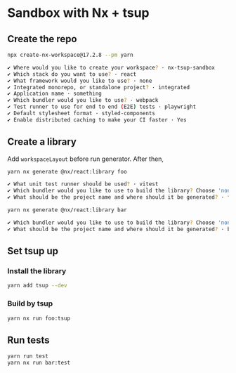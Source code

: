 # Sandbox with Nx + tsup

## Create the repo

```sh
npx create-nx-workspace@17.2.8 --pm yarn

✔ Where would you like to create your workspace? · nx-tsup-sandbox
✔ Which stack do you want to use? · react
✔ What framework would you like to use? · none
✔ Integrated monorepo, or standalone project? · integrated
✔ Application name · something
✔ Which bundler would you like to use? · webpack
✔ Test runner to use for end to end (E2E) tests · playwright
✔ Default stylesheet format · styled-components
✔ Enable distributed caching to make your CI faster · Yes
```

## Create a library

Add `workspaceLayout` before run generator.
After then,

```sh
yarn nx generate @nx/react:library foo

✔ What unit test runner should be used? · vitest
✔ Which bundler would you like to use to build the library? Choose 'none' to skip build setup. · vite
✔ What should be the project name and where should it be generated? · foo @ libs/foo
```

```sh
yarn nx generate @nx/react:library bar

✔ Which bundler would you like to use to build the library? Choose 'none' to skip build setup. · vite
✔ What should be the project name and where should it be generated? · bar @ libs/bar
```

## Set tsup up

### Install the library

```sh
yarn add tsup --dev
```

### Build by tsup

```sh
yarn nx run foo:tsup
```

## Run tests

```sh
yarn run test
yarn nx run bar:test
```
